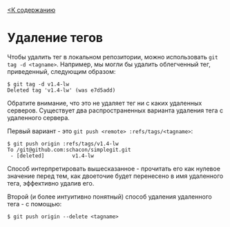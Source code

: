 [<К содержанию](./%D0%9F%D1%80%D0%BE%D1%87%D1%82%D0%B8.md)

# Удаление тегов

Чтобы удалить тег в локальном репозитории, можно использовать `git tag -d <tagname>`. Например, мы могли бы удалить облегченный тег, приведенный, следующим образом:

```bush=
$ git tag -d v1.4-lw
Deleted tag 'v1.4-lw' (was e7d5add)
```

Обратите внимание, что это не удаляет тег ни с каких удаленных серверов. Существует два распространенных варианта удаления тега с удаленного сервера.

Первый вариант - это `git push <remote> :refs/tags/<tagname>`:

```bush=
$ git push origin :refs/tags/v1.4-lw
To /git@github.com:schacon/simplegit.git
 - [deleted]         v1.4-lw
```

Способ интерпретировать вышесказанное - прочитать его как нулевое значение перед тем, как двоеточие будет перенесено в имя удаленного тега, эффективно удалив его.

Второй (и более интуитивно понятный) способ удаления удаленного тега - с помощью:

```bush=
$ git push origin --delete <tagname>
```
